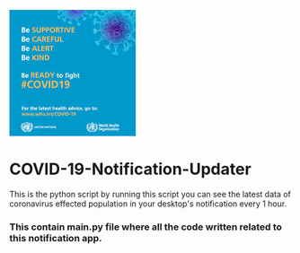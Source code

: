 ![Logo](/img/covid.jfif)


# COVID-19-Notification-Updater
This is the python script by running this script you can see the latest data of coronavirus effected population in your desktop's notification every 1 hour.

### This contain main.py file where all the code written related to this notification app. 

